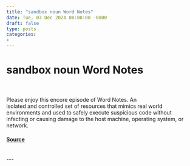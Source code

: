 ```yaml
---
title: "sandbox noun Word Notes"
date: Tue, 03 Dec 2024 08:00:00 -0000
draft: false
type: posts
categories: 
- 
---
```

# sandbox noun Word Notes

<br/>

<br/>
Please enjoy this encore episode of Word Notes. An isolated and controlled set of resources that mimics real world environments and used to safely execute suspicious code without infecting or causing damage to the host machine, operating system, or network.

#### [Source](https://thecyberwire.com/podcasts/word-notes/60/notes)

<br/>
---
